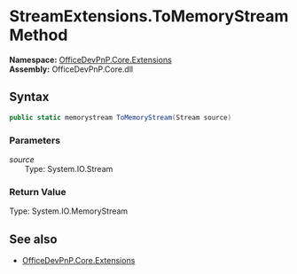 # StreamExtensions.ToMemoryStream Method  
  

**Namespace:** [OfficeDevPnP.Core.Extensions](OfficeDevPnP.Core.Extensions.md)  
**Assembly:** OfficeDevPnP.Core.dll  
## Syntax
```C#
public static memorystream ToMemoryStream(Stream source)
```
### Parameters
*source*  
&emsp;&emsp;Type: System.IO.Stream  
### Return Value
Type: System.IO.MemoryStream  

## See also
- [OfficeDevPnP.Core.Extensions](OfficeDevPnP.Core.Extensions.md)
